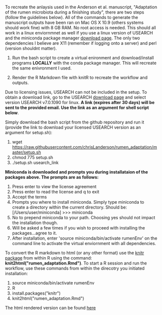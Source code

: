 To recreate the anlaysis used in the Anderson et al. manuscript, "Adaptation of the rumen microbiota during a finishing study",
 there are two steps (follow the guidelines below). All of the commands to generate the manuscript outputs have been ran on Mac OS X 10.9 (others systems should work fine) with 8 GB RAM. No root access is needed. This should all work in a linux enviornmnet as well if you use a linux version of USEARCH and the miniconda package manager [download page](http://conda.pydata.org/miniconda.html). The only two dependencies I believe are X11 (remember if logging onto a server) and perl (version shouldnt matter).

  1. Run the bash script to create a virtual enironment and download/install programs **LOCALLY** with the conda package manager. This will recreate the same enivronment I used.
    
  2. Render the R Markdown file with knitR to recreate the workflow and outputs.

Due to licensing issues, USEARCH can not be included in the setup. To obtain a download link, go to the USEARCH [download page](http://www.drive5.com/usearch/download.html) and select version USEARCH v7.0.1090 for linux. **A link (expires after 30 days) will be sent to the provided email. Use the link as an argument for shell script below**.

Simply download the bash script from the github repository and run it (provide the link to download your licensed USEARCH version as an argument for setup.sh):

  1. wget https://raw.githubusercontent.com/chrisLanderson/rumen_adaptation/master/setup.sh
  2. chmod 775 setup.sh 
  3. ./setup.sh usearch_link

**Miniconda is downloaded and prompts you during installataion of the packages above. The prompts are as follows:**

  1. Press enter to view the license agreement
  2. Press enter to read the license and q to exit
  3. Accept the terms
  4. Prompts you where to install miniconda.  Simply type miniconda to create a directory within the current directory. Should be:
  [/Users/user/miniconda] >>> miniconda
  5. No to prepend miniconda to your path.  Choosing yes should not impact the installation though.
  6. Will be asked a few times if you wish to proceed with installing the packages...agree to it.
  7. After installation, enter 'source miniconda/bin/activate rumenEnv' on the command line to activate the virtual enviornment with all dependencies.
  

To convert the R markdown to html (or any other format) use the [knitr package](http://yihui.name/knitr/) from within R using the command: **knit2html("rumen_adaptation.Rmd")**. To start a R session and run the workflow, use these commands from within the  direcotry you initiated installation:

  1. source miniconda/bin/activate rumenEnv
  2. R
  3. install.packages("knitr")
  4. knit2html("rumen_adaptation.Rmd")


The html rendered version can be found [here]()